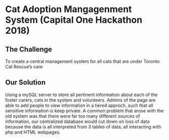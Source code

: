 # Cat Adoption Mangagenment System (Capital One Hackathon 2018)

## The Challenge
To create a central management system for all cats that are under Toronto Cat Rescue’s care

## Our Solution
Using a mySQL server to store all pertinent information about each of the foster carers, cats in the system and volunteers. Admins of the page are able to add people to view information in a tiered approch, such that all sensitive information is keep private. A common problem that arose with the old system was that there were far too many different sources of information, our centralized database would cut down on loss of data because the data is all interpreted from 3 tables of data, all interacting with php and HTML webpages.
